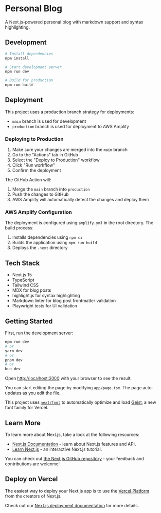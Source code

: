 # Personal Blog

A Next.js-powered personal blog with markdown support and syntax highlighting.

## Development

```bash
# Install dependencies
npm install

# Start development server
npm run dev

# Build for production
npm run build
```

## Deployment

This project uses a production branch strategy for deployments:

- `main` branch is used for development
- `production` branch is used for deployment to AWS Amplify

### Deploying to Production

1. Make sure your changes are merged into the `main` branch
2. Go to the "Actions" tab in GitHub
3. Select the "Deploy to Production" workflow
4. Click "Run workflow"
5. Confirm the deployment

The GitHub Action will:
1. Merge the `main` branch into `production`
2. Push the changes to GitHub
3. AWS Amplify will automatically detect the changes and deploy them

### AWS Amplify Configuration

The deployment is configured using `amplify.yml` in the root directory. The build process:
1. Installs dependencies using `npm ci`
2. Builds the application using `npm run build`
3. Deploys the `.next` directory

## Tech Stack

- Next.js 15
- TypeScript
- Tailwind CSS
- MDX for blog posts
- highlight.js for syntax highlighting
- Markdown linter for blog post frontmatter validation
- Playwright tests for UI validation

## Getting Started

First, run the development server:

```bash
npm run dev
# or
yarn dev
# or
pnpm dev
# or
bun dev
```

Open [http://localhost:3000](http://localhost:3000) with your browser to see the result.

You can start editing the page by modifying `app/page.tsx`. The page auto-updates as you edit the file.

This project uses [`next/font`](https://nextjs.org/docs/app/building-your-application/optimizing/fonts) to automatically optimize and load [Geist](https://vercel.com/font), a new font family for Vercel.

## Learn More

To learn more about Next.js, take a look at the following resources:

- [Next.js Documentation](https://nextjs.org/docs) - learn about Next.js features and API.
- [Learn Next.js](https://nextjs.org/learn) - an interactive Next.js tutorial.

You can check out [the Next.js GitHub repository](https://github.com/vercel/next.js) - your feedback and contributions are welcome!

## Deploy on Vercel

The easiest way to deploy your Next.js app is to use the [Vercel Platform](https://vercel.com/new?utm_medium=default-template&filter=next.js&utm_source=create-next-app&utm_campaign=create-next-app-readme) from the creators of Next.js.

Check out our [Next.js deployment documentation](https://nextjs.org/docs/app/building-your-application/deploying) for more details.
